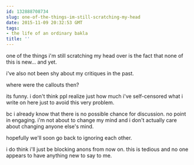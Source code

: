 ```yaml
---
id: 132888708734
slug: one-of-the-things-im-still-scratching-my-head
date: 2015-11-09 20:32:53 GMT
tags:
- the life of an ordinary bakla
title: ''
---
```

one of the things i'm still scratching my head over is the fact that none of this is new... and yet. 

i've also not been shy about my critiques in the past. 

where were the callouts then?

its funny. i don't think ppl realize just how much i've self-censored what i write on here just to avoid this very problem.

bc i already know that there is no possible chance for discussion. no point in engaging. i'm not about to change my mind and i don't actually care about changing anyone else's mind.

hopefully we'll soon go back to ignoring each other.

i do think i'll just be blocking anons from now on. this is tedious and no one appears to have anything new to say to me.